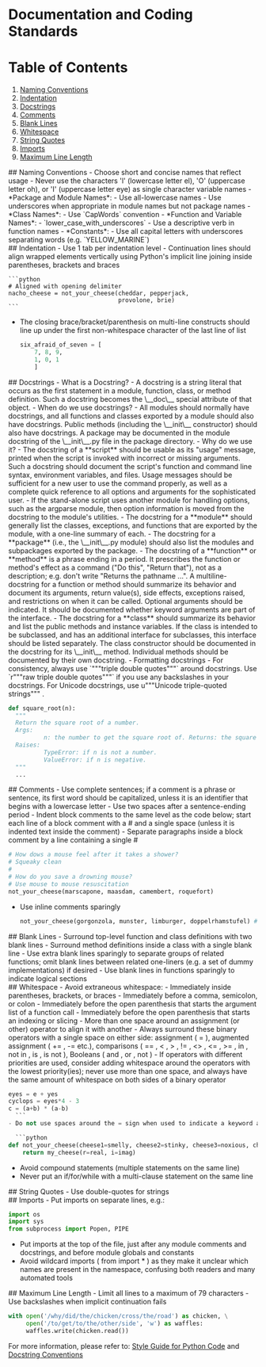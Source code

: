 # Documentation and Coding Standards

# Table of Contents
1. [Naming Conventions](#naming-conventions)
2. [Indentation](#indentation)
3. [Docstrings](#docstrings)
4. [Comments](#comments)
5. [Blank Lines](#blank-lines)
6. [Whitespace](#whitespace)
7. [String Quotes](#string-quotes)
8. [Imports](#imports)
9. [Maximum Line Length](#maximum-line-length)

<div id='naming-conventions'/>
## Naming Conventions
- Choose short and concise names that reflect usage
- Never use the characters 'l' (lowercase letter el), 'O' (uppercase letter oh), or 'I' (uppercase letter eye) as single character variable names
- *Package and Module Names*: 
  - Use all-lowercase names
  - Use underscores when appropriate in module names but not package names
- *Class Names*: 
  - Use `CapWords` convention
- *Function and Variable Names*: 
  - `lower_case_with_underscores`
  - Use a descriptive verb in function names 
- *Constants*: 
  - Use all capital letters with underscores separating words (e.g. `YELLOW_MARINE`)
 
<div id='indentation'/> 
## Indentation
- Use 1 tab per indentation level
- Continuation lines should align wrapped elements vertically using Python's implicit line joining inside parentheses, brackets and braces 

    ```python 
    # Aligned with opening delimiter
    nacho_cheese = not_your_cheese(cheddar, pepperjack,
                                   provolone, brie)
    ```
- The closing brace/bracket/parenthesis on multi-line constructs should line up under the first non-whitespace character of the last line of list

    ```python 
    six_afraid_of_seven = [
        7, 8, 9,
        1, 0, 1
        ]
    ```

<div id='docstrings'/>
## Docstrings
- What is a Docstring?
  - A docstring is a string literal that occurs as the first statement in a module, function, class, or method definition. Such a docstring becomes the \__doc\__ special attribute of that object.
- When do we use docstrings?
  - All modules should normally have docstrings, and all functions and classes exported by a module should also have docstrings. Public methods (including the \__init\__ constructor) should also have docstrings. A package may be documented in the module docstring of the \__init\__.py file in the package directory.
- Why do we use it?
  - The docstring of a **script** should be usable as its "usage" message, printed when the script is invoked with incorrect or missing arguments. Such a docstring should document the script's function and command line syntax, environment variables, and files. Usage messages should be sufficient for a new user to use the command properly, as well as a complete quick reference to all options and arguments for the sophisticated user.
  - If the stand-alone script uses another module for handling options, such as the argparse module, then option information is moved from the docstring to the module's utilities.
  - The docstring for a **module** should generally list the classes, exceptions, and functions that are exported by the module, with a one-line summary of each.
  - The docstring for a **package** (i.e., the \__init\__.py module) should also list the modules and subpackages exported by the package.
  - The docstring of a **function** or **method** is a phrase ending in a period. It prescribes the function or method's effect as a command ("Do this", "Return that"), not as a description; e.g. don't write "Returns the pathname ...". A multiline-docstring for a function or method should summarize its behavior and document its arguments, return value(s), side effects, exceptions raised, and restrictions on when it can be called. Optional arguments should be indicated. It should be documented whether keyword arguments are part of the interface.
  - The docstring for a **class** should summarize its behavior and list the public methods and instance variables. If the class is intended to be subclassed, and has an additional interface for subclasses, this interface should be listed separately. The class constructor should be documented in the docstring for its \__init\__ method. Individual methods should be documented by their own docstring.
- Formatting docstrings
  - For consistency, always use `"""triple double quotes"""` around docstrings. Use `r"""raw triple double quotes"""` if you use any backslashes in your docstrings. For Unicode docstrings, use u"""Unicode triple-quoted strings""" .

  ```python
  def square_root(n): 
  	"""
  	Return the square root of a number. 
  	Args: 
          	n: the number to get the square root of. Returns: the square root of n. 
  	Raises: 
          	TypeError: if n is not a number. 
          	ValueError: if n is negative. 
  	""" 
  	...
  ```

<div id='comments'/>
## Comments
- Use complete sentences; if a comment is a phrase or sentence, its first word should be capitalized, unless it is an identifier that begins with a lowercase letter 
- Use two spaces after a sentence-ending period
- Indent block comments to the same level as the code below; start each line of a block comment with a # and a single space (unless it is indented text inside the comment)
- Separate paragraphs inside a block comment by a line containing a single # 

  ```python
  # How dows a mouse feel after it takes a shower?
  # Squeaky clean
  # 
  # How do you save a drowning mouse?
  # Use mouse to mouse resuscitation
  not_your_cheese(marscapone, maasdam, camembert, roquefort)
  ```
- Use inline comments sparingly

  ```python
  not_your_cheese(gorgonzola, munster, limburger, doppelrhamstufel) # not your cheese, my cheese
  ```

<div id='blank-lines'/>
## Blank Lines
- Surround top-level function and class definitions with two blank lines
- Surround method definitions inside a class with a single blank line
- Use extra blank lines sparingly to separate groups of related functions; omit blank lines between related one-liners (e.g. a set of dummy implementations) if desired
- Use blank lines in functions sparingly to indicate logical sections

<div id='whitespace'/>
## Whitespace
- Avoid extraneous whitespace: 
  - Immediately inside parentheses, brackets, or braces
  - Immediately before a comma, semicolon, or colon
  - Immediately before the open parenthesis that starts the argument list of a function call
  - Immediately before the open parenthesis that starts an indexing or slicing
  - More than one space around an assignment (or other) operator to align it with another
- Always surround these binary operators with a single space on either side: assignment ( = ), augmented assignment ( += , -= etc.), comparisons ( == , < , > , != , <> , <= , >= , in , not in , is , is not ), Booleans ( and , or , not )
- If operators with different priorities are used, consider adding whitespace around the operators with the lowest priority(ies); never use more than one space, and always have the same amount of whitespace on both sides of a binary operator

  ```python
  eyes = e + yes
  cyclops = eyes*4 - 3
  c = (a+b) * (a-b)
	```
- Do not use spaces around the = sign when used to indicate a keyword argument or a default parameter value

	```python
  def not_your_cheese(cheese1=smelly, cheese2=stinky, cheese3=noxious, cheese4=bad)
      return my_cheese(r=real, i=imag)
  ```
- Avoid compound statements (multiple statements on the same line) 
- Never put an if/for/while with a multi-clause statement on the same line

<div id='string-quotes'/>
## String Quotes
- Use double-quotes for strings

<div id='imports'/>
## Imports
- Put imports on separate lines, e.g.:

  ```python
  import os
  import sys
  from subprocess import Popen, PIPE
  ```
- Put imports at the top of the file, just after any module comments and docstrings, and before module globals and constants
- Avoid wildcard imports ( from <module> import * ) as they make it unclear which names are present in the namespace, confusing both readers and many automated tools

<div id='maximum-line-length'/>
## Maximum Line Length 
- Limit all lines to a maximum of 79 characters 
- Use backslashes when implicit continuation fails 

  ```python
  with open('/why/did/the/chicken/cross/the/road') as chicken, \
       open('/to/get/to/the/other/side', 'w') as waffles:
       waffles.write(chicken.read())
  ```
  

For more information, please refer to:
[Style Guide for Python Code](https://www.python.org/dev/peps/pep-0008/) and [Docstring Conventions](https://www.python.org/dev/peps/pep-0257/ )
